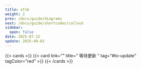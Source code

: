 ```yaml
---
title: ofsb
weight: 2
prev: /docs/guide/diagrams
next: /docs/guide/shortcodes/callout
sidebar:
  open: false
date: 2025-07-22
update: 2025-09-02
---
```



{{< cards >}}
  {{< card link="" title=" 等待更新 " tag="#to-update"  tagColor="red" >}}
{{< /cards >}}